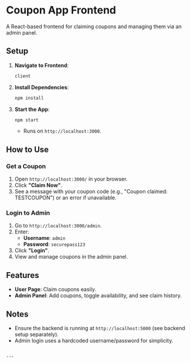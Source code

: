 # Coupon App Frontend

A React-based frontend for claiming coupons and managing them via an admin panel.

## Setup
1. **Navigate to Frontend**:
   ```bash
   client
   ```
2. **Install Dependencies**:
   ```bash
   npm install
   ```
3. **Start the App**:
   ```bash
   npm start
   ```
   - Runs on `http://localhost:3000`.

## How to Use

### Get a Coupon
1. Open `http://localhost:3000/` in your browser.
2. Click **"Claim Now"**.
3. See a message with your coupon code (e.g., "Coupon claimed: TESTCOUPON") or an error if unavailable.

### Login to Admin
1. Go to `http://localhost:3000/admin`.
2. Enter:
   - **Username**: `admin`
   - **Password**: `securepass123`
3. Click **"Login"**.
4. View and manage coupons in the admin panel.

## Features
- **User Page**: Claim coupons easily.
- **Admin Panel**: Add coupons, toggle availability, and see claim history.

## Notes
- Ensure the backend is running at `http://localhost:5000` (see backend setup separately).
- Admin login uses a hardcoded username/password for simplicity.
```

---

